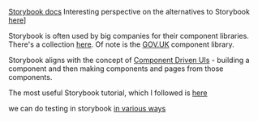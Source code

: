 [Storybook docs](https://storybook.js.org/docs)
Interesting perspective on the alternatives to Storybook [here](https://www.youtube.com/watch?v=XxBi_Up325g&t=198s)]

Storybook is often used by big companies for their component libraries. There's a collection [here](https://storybook.js.org/showcase/projects). Of note is the [GOV.UK](https://govuk-react.github.io/govuk-react/?path=/docs/welcome--docs) component library.

Storybook aligns with the concept of [Component Driven UIs](https://componentdriven.org) - building a component and then making components and pages from those components.

The most useful Storybook tutorial, which I followed is [here](https://storybook.js.org/tutorials/intro-to-storybook/react/en/get-started)

we can do testing in storybook [in various ways](https://storybook.js.org/tutorials/ui-testing-handbook/)
